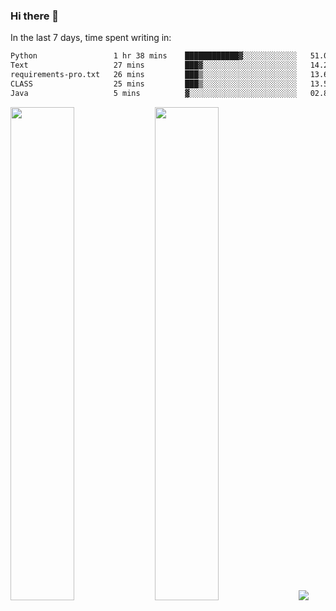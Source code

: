 ### Hi there 👋

In the last 7 days, time spent writing in:

<!--START_SECTION:waka-->

```txt
Python                 1 hr 38 mins    ████████████▓░░░░░░░░░░░░   51.09 %
Text                   27 mins         ███▓░░░░░░░░░░░░░░░░░░░░░   14.28 %
requirements-pro.txt   26 mins         ███▒░░░░░░░░░░░░░░░░░░░░░   13.62 %
CLASS                  25 mins         ███▒░░░░░░░░░░░░░░░░░░░░░   13.51 %
Java                   5 mins          ▓░░░░░░░░░░░░░░░░░░░░░░░░   02.84 %
```

<!--END_SECTION:waka-->

<img src="https://wakatime.com/share/@jimtje/5d0c92de-08f8-4a72-8f2f-6a9693d1e318.svg" width=45% height=45%> <img src="https://wakatime.com/share/@jimtje/501498ae-bda5-4da7-a89d-b40bcdd5556d.svg" width=45% height=45%>
![](https://hit.yhype.me/github/profile?user_id=43537315)
